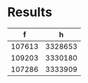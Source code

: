# Results

| f        | h        |
|----------|----------|
| 107613   | 3328653  |
| 109203   | 3330180  |
| 107286   | 3333909  |
